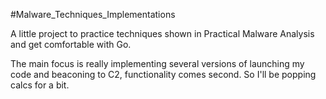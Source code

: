 #Malware_Techniques_Implementations

A little project to practice techniques shown in Practical Malware Analysis and get comfortable with Go.

The main focus is really implementing several versions of launching my code and beaconing to C2, functionality comes second. So I'll be popping calcs for a bit.

